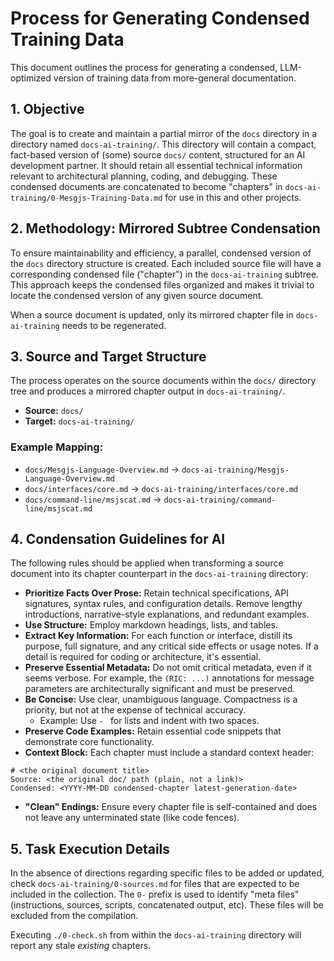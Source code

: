 # Process for Generating Condensed Training Data

This document outlines the process for generating a condensed, LLM-optimized version of training data from more-general documentation.

## 1. Objective

The goal is to create and maintain a partial mirror of the `docs` directory in a directory named `docs-ai-training/`. This directory will contain a compact, fact-based version of (some) source `docs/` content, structured for an AI development partner. It should retain all essential technical information relevant to architectural planning, coding, and debugging. These condensed documents are concatenated to become "chapters" in `docs-ai-training/0-Mesgjs-Training-Data.md` for use in this and other projects.

## 2. Methodology: Mirrored Subtree Condensation

To ensure maintainability and efficiency, a parallel, condensed version of the `docs` directory structure is created. Each included source file will have a corresponding condensed file ("chapter") in the `docs-ai-training` subtree. This approach keeps the condensed files organized and makes it trivial to locate the condensed version of any given source document.

When a source document is updated, only its mirrored chapter file in `docs-ai-training` needs to be regenerated.

## 3. Source and Target Structure

The process operates on the source documents within the `docs/` directory tree and produces a mirrored chapter output in `docs-ai-training/`.

- **Source:** `docs/`
- **Target:** `docs-ai-training/`

### Example Mapping:
- `docs/Mesgjs-Language-Overview.md` -> `docs-ai-training/Mesgjs-Language-Overview.md`
- `docs/interfaces/core.md` -> `docs-ai-training/interfaces/core.md`
- `docs/command-line/msjscat.md` -> `docs-ai-training/command-line/msjscat.md`

## 4. Condensation Guidelines for AI

The following rules should be applied when transforming a source document into its chapter counterpart in the `docs-ai-training` directory:

- **Prioritize Facts Over Prose:** Retain technical specifications, API signatures, syntax rules, and configuration details. Remove lengthy introductions, narrative-style explanations, and redundant examples.
- **Use Structure:** Employ markdown headings, lists, and tables.
- **Extract Key Information:** For each function or interface, distill its purpose, full signature, and any critical side effects or usage notes. If a detail is required for coding or architecture, it's essential.
- **Preserve Essential Metadata:** Do not omit critical metadata, even if it seems verbose. For example, the `(RIC: ...)` annotations for message parameters are architecturally significant and must be preserved.
- **Be Concise:** Use clear, unambiguous language. Compactness is a priority, but not at the expense of technical accuracy.
  - Example: Use `- ` for lists and indent with two spaces.
- **Preserve Code Examples:** Retain essential code snippets that demonstrate core functionality.
- **Context Block:** Each chapter must include a standard context header:
```
# <the original document title>
Source: <the original doc/ path (plain, not a link)>
Condensed: <YYYY-MM-DD condensed-chapter latest-generation-date>
```
- **"Clean" Endings:** Ensure every chapter file is self-contained and does not leave any unterminated state (like code fences).

## 5. Task Execution Details

In the absence of directions regarding specific files to be added or updated, check `docs-ai-training/0-sources.md` for files that are expected to be included in the collection. The `0-` prefix is used to identify "meta files" (instructions, sources, scripts, concatenated output, etc). These files will be excluded from the compilation.

Executing `./0-check.sh` from within the `docs-ai-training` directory will report any stale *existing* chapters.
